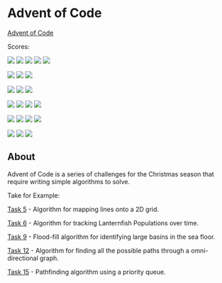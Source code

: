 # Advent of Code

[Advent of Code](https://adventofcode.com)

Scores:

![](https://img.shields.io/badge/2023-blue?style=for-the-badge&logo=googlecalendar&logoColor=white&color=blue) ![](https://img.shields.io/badge/stars-50-yellow?style=for-the-badge&logo=adventofcode&logoColor=white&color=FFFF66) ![](https://img.shields.io/badge/typescript-3178C6?style=for-the-badge&logo=typescript&logoColor=white) ![](https://img.shields.io/badge/rust-000000?style=for-the-badge&logo=rust&logoColor=white) ![](https://img.shields.io/badge/WAT-654FF0?style=for-the-badge&logo=webassembly&logoColor=white)

![](https://img.shields.io/badge/2022-blue?style=for-the-badge&logo=googlecalendar&logoColor=white&color=blue) ![](https://img.shields.io/badge/stars-50-yellow?style=for-the-badge&logo=adventofcode&logoColor=white&color=FFFF66) ![](https://img.shields.io/badge/typescript-3178C6?style=for-the-badge&logo=typescript&logoColor=white)

![](https://img.shields.io/badge/2021-blue?style=for-the-badge&logo=googlecalendar&logoColor=white&color=blue) ![](https://img.shields.io/badge/stars-36-yellow?style=for-the-badge&logo=adventofcode&logoColor=white&color=FFFF66) ![](https://img.shields.io/badge/javascript-F7DF1E?style=for-the-badge&logo=javascript&logoColor=black)

![](https://img.shields.io/badge/2020-blue?style=for-the-badge&logo=googlecalendar&logoColor=white&color=blue) ![](https://img.shields.io/badge/stars-12-yellow?style=for-the-badge&logo=adventofcode&logoColor=white&color=FFFF66) ![](https://img.shields.io/badge/python-3776AB?style=for-the-badge&logo=python&logoColor=white) ![](https://img.shields.io/badge/typescript-3178C6?style=for-the-badge&logo=typescript&logoColor=white)

![](https://img.shields.io/badge/2016-blue?style=for-the-badge&logo=googlecalendar&logoColor=white&color=blue) ![](https://img.shields.io/badge/stars-50-yellow?style=for-the-badge&logo=adventofcode&logoColor=white&color=FFFF66) ![](https://img.shields.io/badge/typescript-3178C6?style=for-the-badge&logo=typescript&logoColor=white) ![](https://img.shields.io/badge/rust-000000?style=for-the-badge&logo=rust&logoColor=white)

![](https://img.shields.io/badge/2015-blue?style=for-the-badge&logo=googlecalendar&logoColor=white&color=blue) ![](https://img.shields.io/badge/stars-50-yellow?style=for-the-badge&logo=adventofcode&logoColor=white&color=FFFF66) ![](https://img.shields.io/badge/typescript-3178C6?style=for-the-badge&logo=typescript&logoColor=white)

## About

Advent of Code is a series of challenges for the Christmas season that require writing simple algorithms to solve.

Take for Example:

[Task 5](2021/05/tasks.mjs) - Algorithm for mapping lines onto a 2D grid.

[Task 6](2021/06/tasks.mjs) - Algorithm for tracking Lanternfish Populations over time.

[Task 9](2021/09/tasks.mjs) - Flood-fill algorithm for identifying large basins in the sea floor.

[Task 12](2021/12/tasks.mjs) - Algorithm for finding all the possible paths through a omni-directional graph.

[Task 15](2021/15/protitytasks.mjs) - Pathfinding algorithm using a priority queue.
